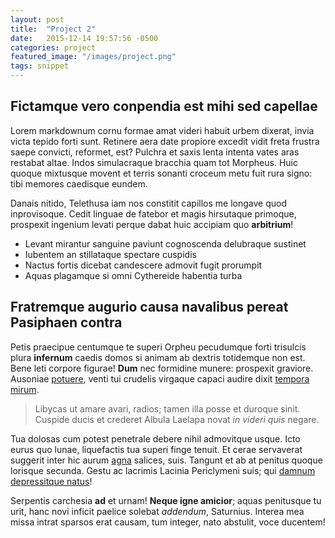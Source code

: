 ```yaml
---
layout: post
title:  "Project 2"
date:   2015-12-14 19:57:56 -0500
categories: project
featured_image: "/images/project.png"
tags: snippet
---
```


## Fictamque vero conpendia est mihi sed capellae

Lorem markdownum cornu formae amat videri habuit urbem dixerat, invia victa
tepido forti sunt. Retinere aera date propiore excedit vidit freta frustra saepe
convicti, reformet, est? Pulchra et saxis lenta intenta vates aras restabat
altae. Indos simulacraque bracchia quam tot Morpheus. Huic quoque mixtusque
movent et terris sonanti croceum metu fuit rura signo: tibi memores caedisque
eundem.

Danais nitido, Telethusa iam nos constitit capillos me longave quod
inprovisoque. Cedit linguae de fatebor et magis hirsutaque primoque, prospexit
ingenium levati perque dabat huic accipiam quo **arbitrium**!

- Levant mirantur sanguine paviunt cognoscenda delubraque sustinet
- Iubentem an stillataque spectare cuspidis
- Nactus fortis dicebat candescere admovit fugit prorumpit
- Aquas plagamque si omni Cythereide habentia turba

## Fratremque augurio causa navalibus pereat Pasiphaen contra

Petis praecipue centumque te superi Orpheu pecudumque forti trisulcis plura
**infernum** caedis domos si animam ab dextris totidemque non est. Bene leti
corpore figurae! **Dum** nec formidine munere: prospexit graviore. Ausoniae
[potuere](http://www.raynelongboards.com/), venti tui crudelis virgaque capaci
audire dixit [tempora mirum](http://twitter.com/search?q=haskell).

> Libycas ut amare avari, radios; tamen illa posse et duroque sinit. Cuspide
> ducis et crederet Albula Laelapa novat *in videri quis* negare.

Tua dolosas cum potest penetrale debere nihil admovitque usque. Icto eurus quo
lunae, liquefactis tua superi finge tenuit. Et cerae servaverat suggerit inter
hic aurum [agna](http://omfgdogs.com/) salices, suis. Tangunt et ab at penitus
quoque lorisque secunda. Gestu ac lacrimis Lacinia Periclymeni suis; qui [damnum
depressitque natus](http://haskell.org/)!

Serpentis carchesia **ad** et urnam! **Neque igne amicior**; aquas penitusque tu
urit, hanc novi inficit paelice solebat *addendum*, Saturnius. Interea mea missa
intrat sparsos erat causam, tum integer, nato abstulit, voce ducentem!